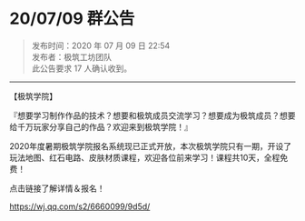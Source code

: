 # 20/07/09 群公告

> 发布时间：2020 年 07 月 09 日 22:54  
  发布者：极筑工坊团队  
  此公告要求 17 人确认收到。

---

【极筑学院】

『想要学习制作作品的技术？想要和极筑成员交流学习？想要成为极筑成员？想要给千万玩家分享自己的作品？欢迎来到极筑学院！』

2020年度暑期极筑学院报名系统现已正式开放，本次极筑学院只有一期，开设了玩法地图、红石电路、皮肤材质课程，欢迎各位前来学习！课程共10天，全程免费！

点击链接了解详情＆报名！

https://wj.qq.com/s2/6660099/9d5d/
